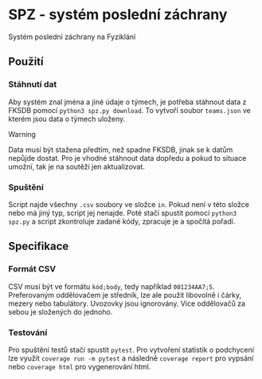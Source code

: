# SPZ - systém poslední záchrany
Systém poslední záchrany na Fyziklání

## Použití
### Stáhnutí dat
Aby systém znal jména a jiné údaje o týmech, je potřeba stáhnout data z
FKSDB pomocí `python3 spz.py download`. To vytvoří soubor `teams.json` ve
kterém jsou data o týmech uloženy.

> [!WARNING]
> Data musí být stažena předtím, než spadne FKSDB, jinak se k datům nepůjde
> dostat. Pro je vhodné stáhnout data dopředu a pokud to situace umožní, tak
> je na soutěží jen aktualizovat.

### Spuštění
Script najde všechny `.csv` soubory ve složce `in`. Pokud není v této složce
nebo má jiný typ, script jej nenajde. Poté stačí spustit pomocí `python3
spz.py` a script zkontroluje zadané kódy, zpracuje je a spočítá pořadí.

## Specifikace
### Formát CSV
CSV musí být ve formátu `kód;body`, tedy například `001234AA7;5`. Preferovaným
oddělovačem je středník, lze ale použít libovolně i čárky, mezery nebo
tabulátory. Uvozovky jsou ignorovány. Více oddělovačů za sebou je složených do
jednoho.

### Testování
Pro spuštění testů stačí spustit `pytest`. Pro vytvoření statistik o podchycení
lze využít `coverage run -m pytest` a následně `coverage report` pro vypsání
nebo `coverage html` pro vygenerování html.
